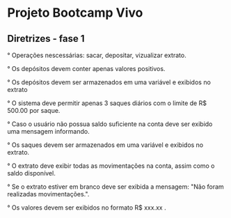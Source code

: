 # Projeto Bootcamp Vivo

## Diretrizes - fase 1

° Operações nescessárias: sacar, depositar, vizualizar extrato.

° Os depósitos devem conter apenas valores positivos.

° Os depósitos devem ser armazenados em uma variável e exibidos no extrato

° O sistema deve permitir apenas 3 saques diários com o limite de R$ 500.00 por saque.

° Caso o usuário não possua saldo suficiente na conta deve ser exibido uma mensagem informando.

° Os saques devem ser armazenados em uma variável e exibidos no extrato.

° O extrato deve exibir todas as movimentações na conta, assim como o saldo disponível.

° Se o extrato estiver em branco deve ser exibida a mensagem: "Não foram realizadas movimentações.".

° Os valores devem ser exibidos no formato R$ xxx.xx .